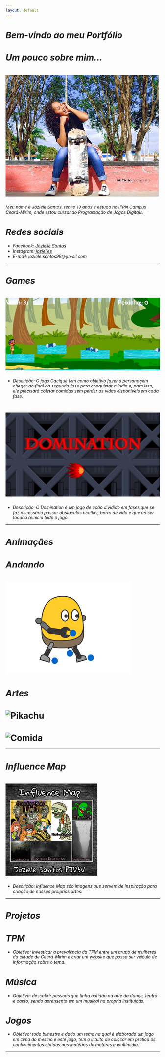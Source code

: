 ```yaml
---
layout: default
---
```


# _Bem-vindo ao meu Portfólio_

# _Um pouco sobre mim..._ 
# ![](eu.png)

_Meu nome é Joziele Santos, tenho 19 anos e estudo no IFRN Campus Ceará-Mirim, onde estou cursando Programação de Jogos Digitais._   

# _Redes sociais_

* _Facebook: [Jozielle Santos](https://www.facebook.com/jozielle.santos.378)_
* _Instagram: [jozielles](https://www.instagram.com/jozielles/)_
* _E-mail: joziele.santos98@gmail.com_

* * * 

# _Games_

# [![](Cacique.png)](https://joozi.github.io/Cacique/)  

* _Descrição: O jogo Cacique tem como objetivo fazer o personagem chegar ao final da segunda fase para conquistar a índia e, para isso, ele precisará coletar comidas sem perder as vidas disponíveis em cada fase._ 

# [![](Domination.png)](https://joozi.github.io/Domination/)

* _Descrição: O Domination é um jogo de ação dividido em fases que se faz necessário passar obstaculos ocultos, barra de vida e que ao ser tocada reinicia todo o jogo._ 


* * * 

# _Animaçães_
# _Andando_
# ![](Andando.gif)


# _Artes_
# ![Pikachu](https://userscontent2.emaze.com/images/a95fc4c6-85de-41e5-aabf-0f03f3e2645b/e6d0ff9404f9660db71698d0c17493e3.png)  

# ![Comida](https://s3.amazonaws.com/kandipatternspatterns/food/18909__pizza.png)    


* * * 

# _Influence Map_

# ![](influence.png)  

* _Descrição: Influence Map são imagens que servem de inspiração para criação de nossas proiprias artes._

* * * 

# _Projetos_  
# _TPM_
* _Objetivo: Investigar a prevalência da TPM entre um grupo de mulheres da cidade de Ceará-Mirim e criar um website que possa ser veículo de informação sobre o tema._


# _Música_
* _Objetivo: descobrir pessoas que tinha aptidão na arte da dança, teatro e canto, sendo  aprensento em um musical na propria instituição._

# _Jogos_
* _Objetivo: todo bimestre é dado um tema na qual é elaborado um jogo em cima do mesmo e este jogo, tem o intuito de colocar em prática os conhecimentos obtidos nas matérias de motores e multímidia._
* * *

